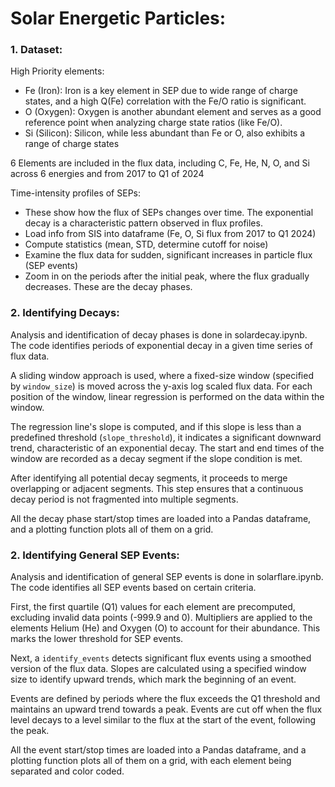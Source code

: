 # Solar Energetic Particles:

### 1. Dataset:
High Priority elements:
- Fe (Iron): Iron is a key element in SEP due to wide range of charge states, and a high Q(Fe) correlation with the Fe/O ratio is significant.
- O (Oxygen): Oxygen is another abundant element and serves as a good reference point when analyzing charge state ratios (like Fe/O).
- Si (Silicon): Silicon, while less abundant than Fe or O, also exhibits a range of charge states

6 Elements are included in the flux data, including C, Fe, He, N, O, and Si across 6 energies and from 2017 to Q1 of 2024

Time-intensity profiles of SEPs:
- These show how the flux of SEPs changes over time. The exponential decay is a characteristic pattern observed in  flux profiles.
- Load info from SIS into dataframe (Fe, O, Si flux from 2017 to Q1 2024)
- Compute statistics (mean, STD, determine cutoff for noise)
- Examine the flux data for sudden, significant increases in particle flux (SEP events)
- Zoom in on the periods after the initial peak, where the flux gradually decreases. These are the decay phases.

### 2. Identifying Decays:
Analysis and identification of decay phases is done in solardecay.ipynb. The code identifies periods of exponential decay in a given time series of flux data.

A sliding window approach is used, where a fixed-size window (specified by `window_size`) is moved across the y-axis log scaled flux data. For each position of the window, linear regression is performed on the data within the window. 

The regression line's slope is computed, and if this slope is less than a predefined threshold (`slope_threshold`), it indicates a significant downward trend, characteristic of an exponential decay. The start and end times of the window are recorded as a decay segment if the slope condition is met.

After identifying all potential decay segments, it proceeds to merge overlapping or adjacent segments. This step ensures that a continuous decay period is not fragmented into multiple segments. 

All the decay phase start/stop times are loaded into a Pandas dataframe, and a plotting function plots all of them on a grid.


### 2. Identifying General SEP Events:
Analysis and identification of general SEP events is done in solarflare.ipynb. The code identifies all SEP events based on certain criteria.

First, the first quartile (Q1) values for each element are precomputed, excluding invalid data points (-999.9 and 0). Multipliers are applied to the elements Helium (He) and Oxygen (O) to account for their abundance. This marks the lower threshold for SEP events.

Next, a `identify_events` detects significant flux events using a smoothed version of the flux data. Slopes are calculated using a specified window size to identify upward trends, which mark the beginning of an event. 

Events are defined by periods where the flux exceeds the Q1 threshold and maintains an upward trend towards a peak. Events are cut off when the flux level decays to a level similar to the flux at the start of the event, following the peak.

All the event start/stop times are loaded into a Pandas dataframe, and a plotting function plots all of them on a grid, with each element being separated and color coded.


